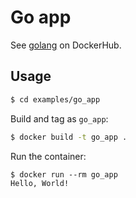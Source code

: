 # Go app

See [golang](https://hub.docker.com/_/golang) on DockerHub.


## Usage

```sh
$ cd examples/go_app
```

Build and tag as `go_app`:

```sh
$ docker build -t go_app .
```

Run the container:

```console
$ docker run --rm go_app
Hello, World!
```
